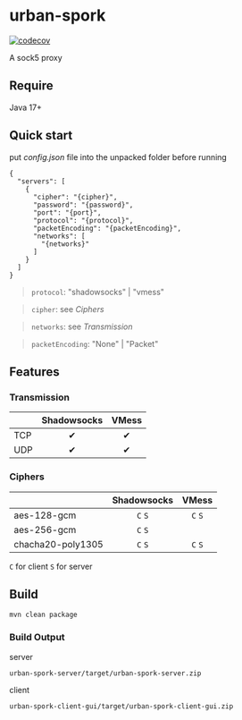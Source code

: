 # urban-spork

[![codecov](https://codecov.io/gh/Zmax0/urban-spork/branch/master/graph/badge.svg?token=6QAZQ05HZV)](https://codecov.io/gh/Zmax0/urban-spork)

A sock5 proxy

## Require

Java 17+

## Quick start

put *config.json* file into the unpacked folder before running

```json5
{
  "servers": [
    {
      "cipher": "{cipher}",
      "password": "{password}",
      "port": "{port}",
      "protocol": "{protocol}",
      "packetEncoding": "{packetEncoding}",
      "networks": [
        "{networks}"
      ]
    }
  ]
}
```

> `protocol`: "shadowsocks" | "vmess"

> `cipher`: see *Ciphers*

> `networks`: see *Transmission*

> `packetEncoding`: "None" | "Packet"

## Features

### Transmission

|     | Shadowsocks | VMess |
|:----|:-----------:|:-----:|
| TCP |      ✔      |   ✔   |
| UDP |      ✔      |   ✔   |

### Ciphers

|                   | Shadowsocks |  VMess  |
|:------------------|:-----------:|:-------:|
| aes-128-gcm       |   `C` `S`   | `C` `S` |
| aes-256-gcm       |   `C` `S`   |         |
| chacha20-poly1305 |   `C` `S`   | `C` `S` |

`C` for client `S` for server

## Build

    mvn clean package

### Build Output

server

    urban-spork-server/target/urban-spork-server.zip

client

    urban-spork-client-gui/target/urban-spork-client-gui.zip
